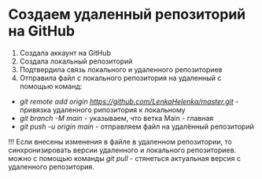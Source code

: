 # Создаем удаленный репозиторий на GitHub 

1. Создала аккаунт на GitHub 
2. Создала локальный репозиторий
3. Подтвердила связь локального и удаленного репозиториев
4. Отправила файл с локального репозитория на удаленный с помощью команд: 
- *git remote add origin https://github.com/LenkaHelenka/master.git* - привязка удаленного рипозитория к локальному
- *git branch -M main* - указываем, что ветка Main  - главная
- *git push -u origin main* - отправляем файл на удалённый репозиторий

!!! Если внесены изменения в файле в удаленном репозитории, то синхронизировать версии удаленного и локального репозиториев. можно с помощью команды *git pull* - стянеться актуальная версия с удаленного репозитория.
